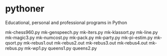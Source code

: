 # pythoner
Educational, personal and professional programs in Python

mk-chess960.py
mk-genspeech.py
mk-iters.py
mk-klassort.py
mk-line.py
mk-magic3.py
mk-numcost.py
mk-pack.py
mk-party.py
mk-pi-estim.py
mk-qsort.py
mk-rebus1.out
mk-rebus2.out
mk-rebus3.out
mk-rebus4.out
mk-rebus.py
mk-wp1.py
queens1.py
queens2.py


